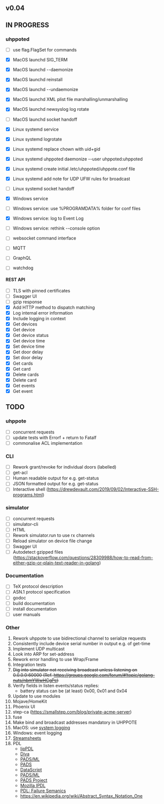 ## v0.04

## IN PROGRESS

### uhppoted

- [ ] use flag.FlagSet for commands
- [x] MacOS launchd SIG_TERM
- [x] MacOS launchd --daemonize
- [x] MacOS launchd reinstall
- [x] MacOS launchd --undaemonize
- [x] MacOS launchd XML plist file marshalling/unmarshalling
- [x] MacOS launchd newsyslog log rotate
- [ ] MacOS launchd socket handoff
- [x] Linux systemd service
- [x] Linux systemd logrotate
- [x] Linux systemd replace chown with uid+gid
- [x] Linux systemd uhppoted daemonize --user uhppoted:uhppoted
- [x] Linux systemd create initial /etc/uhppoted/uhppote.conf file
- [x] Linux systemd add note for UDP UFW rules for broadcast
- [ ] Linux systemd socket handoff
- [x] Windows service
- [ ] Windows service: use %PROGRAMDATA% folder for conf files
- [x] Windows service: log to Event Log
- [ ] Windows service: rethink --console option

- [ ] websocket command interface
- [ ] MQTT 
- [ ] GraphQL
- [ ] watchdog

#### REST API
- [ ] TLS with pinned certificates
- [ ] Swagger UI
- [ ] gzip response
- [x] Add HTTP method to dispatch matching
- [x] Log internal error information
- [x] Include logging in context
- [x] Get devices
- [x] Get device
- [x] Get device status
- [x] Get device time
- [x] Set device time
- [x] Get door delay
- [x] Set door delay
- [x] Get cards
- [x] Get card
- [x] Delete cards
- [x] Delete card
- [x] Get events
- [x] Get event

## TODO

### uhppote
- [ ] concurrent requests
- [ ] update tests with Errorf + return to Fatalf
- [ ] commonalise ACL implementation

### CLI
- [ ] Rework grant/revoke for individual doors (labelled)
- [ ] get-acl
- [ ] Human readable output for e.g. get-status
- [ ] JSON formatted output for e.g. get-status
- [ ] Interactive shell (https://drewdevault.com/2019/09/02/Interactive-SSH-programs.html)

### simulator
- [ ] concurrent requests
- [ ] simulator-cli
- [ ] HTML
- [ ] Rework simulator.run to use rx channels
- [ ] Reload simulator on device file change
- [ ] Swagger UI
- [ ] Autodetect gzipped files (https://stackoverflow.com/questions/28309988/how-to-read-from-either-gzip-or-plain-text-reader-in-golang)

### Documentation

- [ ] TeX protocol description
- [ ] ASN.1 protocol specification
- [ ] godoc
- [ ] build documentation
- [ ] install documentation
- [ ] user manuals

### Other

1.  Rework uhppote to use bidirectional channel to serialize requests
2.  Consistently include device serial number in output e.g. of get-time
3.  Implement UDP multicast
4.  Look into ARP for set-address
5.  Rework error handling to use Wrap/Frame
6.  Integration tests
7.  ~~Dig into simulator not receiving broadcast unless listening on 0.0.0.0:60000
    (Ref. https://groups.google.com/forum/#!topic/golang-nuts/nbmYWwHCgPc)~~
8.  Verify fields in listen events/status replies:
    - battery status can be (at least) 0x00, 0x01 and 0x04
9.  Update to use modules
10. Mojave/HomeKit
11. Phoenix UI
12. step-ca (https://smallstep.com/blog/private-acme-server)
13. fuse
14. Make bind and broadcast addresses mandatory in UHPPOTE
15. MacOS: use [system logging](https://developer.apple.com/documentation/os/logging)
17. Windows: event logging
16. [Streamsheets](https://github.com/cedalo/streamsheets)
17. PDL
    - [lipPDL](http://nmedit.sourceforge.net/subprojects/libpdl.html)
    - [Diva](http://www.diva-portal.org/smash/get/diva2:407713/FULLTEXT01.pdf)
    - [PADS/ML](https://pads.cs.tufts.edu/papers/tfp07.pdf)
    - [PADS](https://www.cs.princeton.edu/~dpw/papers/700popl06.pdf)
    - [DataScript](https://www.researchgate.net/publication/221108676_DataScript-_A_Specification_and_Scripting_Language_for_Binary_Data)
    - [PADS/ML](https://www.cs.princeton.edu/~dpw/papers/padsml06.pdf)
    - [PADS Project](http://www.padsproj.org/)
    - [Mozilla IPDL](https://developer.mozilla.org/en-US/docs/Mozilla/IPDL/Tutorial)
    - [PDL: Failure Semanics](https://www.researchgate.net/publication/2784726_A_Protocol_Description_Language_for_Customizing_Failure_Semantics)
    - https://en.wikipedia.org/wiki/Abstract_Syntax_Notation_One

